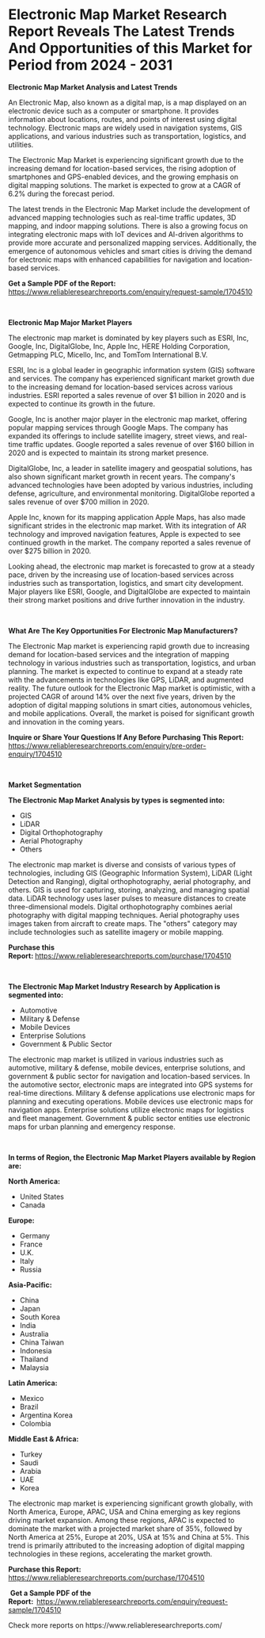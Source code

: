 <p><h1>Electronic Map Market Research Report Reveals The Latest Trends And Opportunities of this Market for Period from 2024 - 2031</h1></p><p><strong>Electronic Map Market Analysis and Latest Trends</strong></p>
<p><p>An Electronic Map, also known as a digital map, is a map displayed on an electronic device such as a computer or smartphone. It provides information about locations, routes, and points of interest using digital technology. Electronic maps are widely used in navigation systems, GIS applications, and various industries such as transportation, logistics, and utilities.</p><p>The Electronic Map Market is experiencing significant growth due to the increasing demand for location-based services, the rising adoption of smartphones and GPS-enabled devices, and the growing emphasis on digital mapping solutions. The market is expected to grow at a CAGR of 6.2% during the forecast period.</p><p>The latest trends in the Electronic Map Market include the development of advanced mapping technologies such as real-time traffic updates, 3D mapping, and indoor mapping solutions. There is also a growing focus on integrating electronic maps with IoT devices and AI-driven algorithms to provide more accurate and personalized mapping services. Additionally, the emergence of autonomous vehicles and smart cities is driving the demand for electronic maps with enhanced capabilities for navigation and location-based services.</p></p>
<p><strong>Get a Sample PDF of the Report:&nbsp;</strong> <a href="https://www.reliableresearchreports.com/enquiry/request-sample/1704510">https://www.reliableresearchreports.com/enquiry/request-sample/1704510</a></p>
<p>&nbsp;</p>
<p><strong>Electronic Map Major Market Players</strong></p>
<p><p>The electronic map market is dominated by key players such as ESRI, Inc, Google, Inc, DigitalGlobe, Inc, Apple Inc, HERE Holding Corporation, Getmapping PLC, Micello, Inc, and TomTom International B.V. </p><p>ESRI, Inc is a global leader in geographic information system (GIS) software and services. The company has experienced significant market growth due to the increasing demand for location-based services across various industries. ESRI reported a sales revenue of over $1 billion in 2020 and is expected to continue its growth in the future.</p><p>Google, Inc is another major player in the electronic map market, offering popular mapping services through Google Maps. The company has expanded its offerings to include satellite imagery, street views, and real-time traffic updates. Google reported a sales revenue of over $160 billion in 2020 and is expected to maintain its strong market presence.</p><p>DigitalGlobe, Inc, a leader in satellite imagery and geospatial solutions, has also shown significant market growth in recent years. The company's advanced technologies have been adopted by various industries, including defense, agriculture, and environmental monitoring. DigitalGlobe reported a sales revenue of over $700 million in 2020.</p><p>Apple Inc, known for its mapping application Apple Maps, has also made significant strides in the electronic map market. With its integration of AR technology and improved navigation features, Apple is expected to see continued growth in the market. The company reported a sales revenue of over $275 billion in 2020.</p><p>Looking ahead, the electronic map market is forecasted to grow at a steady pace, driven by the increasing use of location-based services across industries such as transportation, logistics, and smart city development. Major players like ESRI, Google, and DigitalGlobe are expected to maintain their strong market positions and drive further innovation in the industry.</p></p>
<p>&nbsp;</p>
<p><strong>What Are The Key Opportunities For Electronic Map Manufacturers?</strong></p>
<p><p>The Electronic Map market is experiencing rapid growth due to increasing demand for location-based services and the integration of mapping technology in various industries such as transportation, logistics, and urban planning. The market is expected to continue to expand at a steady rate with the advancements in technologies like GPS, LiDAR, and augmented reality. The future outlook for the Electronic Map market is optimistic, with a projected CAGR of around 14% over the next five years, driven by the adoption of digital mapping solutions in smart cities, autonomous vehicles, and mobile applications. Overall, the market is poised for significant growth and innovation in the coming years.</p></p>
<p><strong>Inquire or Share Your Questions If Any Before Purchasing This Report:</strong> <a href="https://www.reliableresearchreports.com/enquiry/pre-order-enquiry/1704510">https://www.reliableresearchreports.com/enquiry/pre-order-enquiry/1704510</a></p>
<p>&nbsp;</p>
<p><strong>Market Segmentation</strong></p>
<p><strong>The Electronic Map Market Analysis by types is segmented into:</strong></p>
<p><ul><li>GIS</li><li>LiDAR</li><li>Digital Orthophotography</li><li>Aerial Photography</li><li>Others</li></ul></p>
<p><p>The electronic map market is diverse and consists of various types of technologies, including GIS (Geographic Information System), LiDAR (Light Detection and Ranging), digital orthophotography, aerial photography, and others. GIS is used for capturing, storing, analyzing, and managing spatial data. LiDAR technology uses laser pulses to measure distances to create three-dimensional models. Digital orthophotography combines aerial photography with digital mapping techniques. Aerial photography uses images taken from aircraft to create maps. The "others" category may include technologies such as satellite imagery or mobile mapping.</p></p>
<p><strong>Purchase this Report:&nbsp;</strong><a href="https://www.reliableresearchreports.com/purchase/1704510">https://www.reliableresearchreports.com/purchase/1704510</a></p>
<p>&nbsp;</p>
<p><strong>The Electronic Map Market Industry Research by Application is segmented into:</strong></p>
<p><ul><li>Automotive</li><li>Military & Defense</li><li>Mobile Devices</li><li>Enterprise Solutions</li><li>Government & Public Sector</li></ul></p>
<p><p>The electronic map market is utilized in various industries such as automotive, military & defense, mobile devices, enterprise solutions, and government & public sector for navigation and location-based services. In the automotive sector, electronic maps are integrated into GPS systems for real-time directions. Military & defense applications use electronic maps for planning and executing operations. Mobile devices use electronic maps for navigation apps. Enterprise solutions utilize electronic maps for logistics and fleet management. Government & public sector entities use electronic maps for urban planning and emergency response.</p></p>
<p>&nbsp;</p>
<p><strong>In terms of Region, the Electronic Map Market Players available by Region are:</strong></p>
<p>
    <p> <strong> North America: </strong>
        <ul>
            <li>United States</li>
            <li>Canada</li>
        </ul>
        </p> 
    <p> <strong> Europe: </strong>
        <ul>
            <li>Germany</li>
            <li>France</li>
            <li>U.K.</li>
            <li>Italy</li>
            <li>Russia</li>
        </ul>
        </p> 
    <p> <strong> Asia-Pacific: </strong>
        <ul>
            <li>China</li>
            <li>Japan</li>
            <li>South Korea</li>
            <li>India</li>
            <li>Australia</li>
            <li>China Taiwan</li>
            <li>Indonesia</li>
            <li>Thailand</li>
            <li>Malaysia</li>
        </ul>
        </p> 
    <p> <strong> Latin America: </strong>
        <ul>
            <li>Mexico</li>
            <li>Brazil</li>
            <li>Argentina Korea</li>
            <li>Colombia</li>
        </ul>
        </p> 
    <p> <strong> Middle East & Africa: </strong>
        <ul>
            <li>Turkey</li>
            <li>Saudi</li>
            <li>Arabia</li>
            <li>UAE</li>
            <li>Korea</li>
        </ul>
    </p>
    </p>
<p><p>The electronic map market is experiencing significant growth globally, with North America, Europe, APAC, USA and China emerging as key regions driving market expansion. Among these regions, APAC is expected to dominate the market with a projected market share of 35%, followed by North America at 25%, Europe at 20%, USA at 15% and China at 5%. This trend is primarily attributed to the increasing adoption of digital mapping technologies in these regions, accelerating the market growth.</p></p>
<p><strong>Purchase this Report: </strong><a href="https://www.reliableresearchreports.com/purchase/1704510">https://www.reliableresearchreports.com/purchase/1704510</a></p>
<p>&nbsp;<strong>Get a Sample PDF of the Report:&nbsp;&nbsp;</strong><a href="https://www.reliableresearchreports.com/enquiry/request-sample/1704510">https://www.reliableresearchreports.com/enquiry/request-sample/1704510</a></p>
<p><strong></strong></p>
<p>Check more reports on https://www.reliableresearchreports.com/</p>